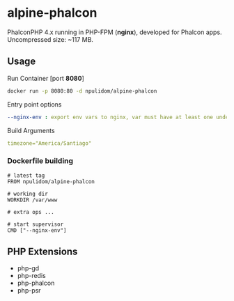 alpine-phalcon
==============

PhalconPHP 4.x running in PHP-FPM (**nginx**), developed for Phalcon apps.
Uncompressed size: ~117 MB.

## Usage

Run Container [port **8080**]
```sh
docker run -p 8080:80 -d npulidom/alpine-phalcon
```

Entry point options
```yaml
--nginx-env : export env vars to nginx, var must have at least one underscore, ie: *APP_ENV*, *APP_TZ*.
```

Build Arguments
```yaml
timezone="America/Santiago"
```

### Dockerfile building

```docker
# latest tag
FROM npulidom/alpine-phalcon

# working dir
WORKDIR /var/www

# extra ops ...

# start supervisor
CMD ["--nginx-env"]
```

## PHP Extensions

- php-gd
- php-redis
- php-phalcon
- php-psr
